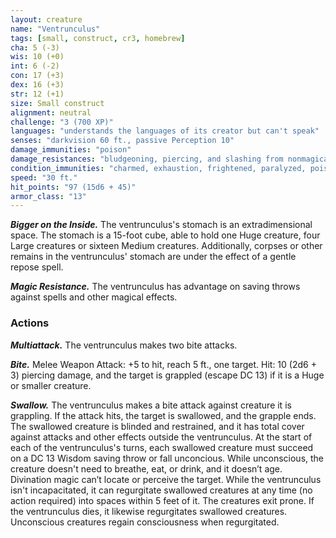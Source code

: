 ```yaml
---
layout: creature
name: "Ventrunculus"
tags: [small, construct, cr3, homebrew]
cha: 5 (-3)
wis: 10 (+0)
int: 6 (-2)
con: 17 (+3)
dex: 16 (+3)
str: 12 (+1)
size: Small construct
alignment: neutral
challenge: "3 (700 XP)"
languages: "understands the languages of its creator but can't speak"
senses: "darkvision 60 ft., passive Perception 10"
damage_immunities: "poison"
damage_resistances: "bludgeoning, piercing, and slashing from nonmagical weapons that aren't adamantine"
condition_immunities: "charmed, exhaustion, frightened, paralyzed, poisoned"
speed: "30 ft."
hit_points: "97 (15d6 + 45)"
armor_class: "13"
---
```


***Bigger on the Inside.*** The ventrunculus's stomach is an extradimensional space. The stomach is a 15-foot cube, able to hold one Huge creature, four Large creatures or sixteen Medium creatures.
   Additionally, corpses or other remains in the ventrunculus' stomach are under the effect of a gentle repose spell.

***Magic Resistance.*** The ventrunculus has advantage on saving throws against spells and other magical effects.

### Actions

***Multiattack.*** The ventrunculus makes two bite attacks.

***Bite.*** Melee Weapon Attack: +5 to hit, reach 5 ft., one target. Hit: 10 (2d6 + 3) piercing damage, and the target is grappled (escape DC 13) if it is a Huge or smaller creature.

***Swallow.*** The ventrunculus makes a bite attack against creature it is grappling. If the attack hits, the target is swallowed, and the grapple ends. The swallowed creature is blinded and restrained, and it has total cover against attacks and other effects outside the ventrunculus. At the start of each of the ventrunculus's turns, each swallowed creature must succeed on a DC 13 Wisdom saving throw or fall unconcious. While unconscious, the creature doesn't need to breathe, eat, or drink, and it doesn’t age. Divination magic can’t locate or perceive the target.
   While the ventrunculus isn't incapacitated, it can regurgitate swallowed creatures at any time (no action required) into spaces within 5 feet of it. The creatures exit prone. If the ventrunculus dies, it likewise regurgitates swallowed creatures. Unconscious creatures regain consciousness when regurgitated.
